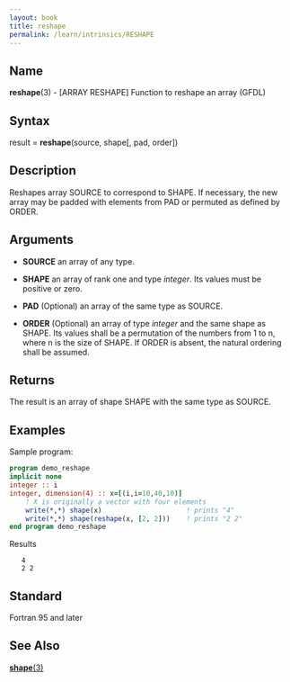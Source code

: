 ```yaml
---
layout: book
title: reshape
permalink: /learn/intrinsics/RESHAPE
---
```

## __Name__

__reshape__(3) - \[ARRAY RESHAPE\] Function to reshape an array
(GFDL)

## __Syntax__

result = __reshape__(source, shape\[, pad, order\])

## __Description__

Reshapes array SOURCE to correspond to SHAPE. If necessary, the new
array may be padded with elements from PAD or permuted as defined by
ORDER.

## __Arguments__

  - __SOURCE__
    an array of any type.

  - __SHAPE__
    an array of rank one and type _integer_. Its values must be positive
    or zero.

  - __PAD__
    (Optional) an array of the same type as SOURCE.

  - __ORDER__
    (Optional) an array of type _integer_ and the same shape as SHAPE. Its
    values shall be a permutation of the numbers from 1 to n, where n is
    the size of SHAPE. If ORDER is absent, the natural ordering shall be
    assumed.

## __Returns__

The result is an array of shape SHAPE with the same type as SOURCE.

## __Examples__

Sample program:

```fortran
program demo_reshape
implicit none
integer :: i
integer, dimension(4) :: x=[(i,i=10,40,10)]
    ! X is originally a vector with four elements
    write(*,*) shape(x)                     ! prints "4"
    write(*,*) shape(reshape(x, [2, 2]))    ! prints "2 2"
end program demo_reshape
```
Results
```text
   4
   2 2
```
## __Standard__

Fortran 95 and later

## __See Also__

[__shape__(3)](SHAPE)
